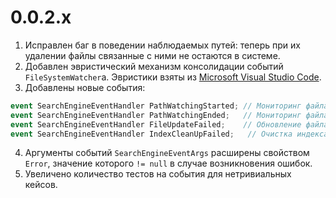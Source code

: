 # 0.0.2.x
1. Исправлен баг в поведении наблюдаемых путей: теперь при их удалении файлы связанные с ними не остаются в системе.
2. Добавлен эвристический механизм консолидации событий `FileSystemWatcher`а. Эвристики взяты из [Microsoft Visual Studio Code](https://github.com/Microsoft/vscode-filewatcher-windows/blob/master/FileWatcher/EventProcessor.cs).
3. Добавлены новые события:
``` C#
event SearchEngineEventHandler PathWatchingStarted; // Мониторинг файла/папки начат
event SearchEngineEventHandler PathWatchingEnded;   // Мониторинг файла/папки закончен
event SearchEngineEventHandler FileUpdateFailed;    // Обновление файла закончилось не удалось
event SearchEngineEventHandler IndexCleanUpFailed;   // Очистка индекса закончилась не удалось
```
4. Аргументы событий `SearchEngineEventArgs` расширены свойством `Error`, значение которого `!= null` в случае возникновения ошибок.
5. Увеличено количество тестов на события для нетривиальных кейсов.
